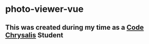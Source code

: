 # photo-viewer-vue
## This was created during my time as a [Code Chrysalis](https://codechrysalis.io) Student